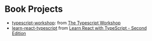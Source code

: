 # Book Projects

- [typescript-workshop](typescript-workshop/): from [The Typescript Workshop](https://subscription.packtpub.com/book/programming/9781838828493/)
- [learn-react-typescript](learn-react-typescript/) from [Learn React with TypeScript - Second Edition](https://subscription.packtpub.com/book/web-development/9781804614204)